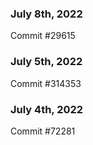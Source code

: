 ### July 8th, 2022

Commit #29615

### July 5th, 2022

Commit #314353


### July 4th, 2022

Commit #72281
